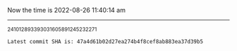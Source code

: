 Now the time is 2022-08-26 11:40:14 am

---

<small>241012893393031605891245232271</small>

```txt
Latest commit SHA is: 47a4d61b02d27ea274b4f8cef8ab883ea37d39b5
```
